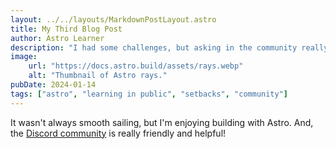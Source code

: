 ```yaml
---
layout: ../../layouts/MarkdownPostLayout.astro
title: My Third Blog Post
author: Astro Learner
description: "I had some challenges, but asking in the community really helped!"
image:
    url: "https://docs.astro.build/assets/rays.webp"
    alt: "Thumbnail of Astro rays."
pubDate: 2024-01-14
tags: ["astro", "learning in public", "setbacks", "community"]
---
```


It wasn't always smooth sailing, but I'm enjoying building with Astro.
And, the [Discord community](https://astro.build.chat) is really friendly and helpful!